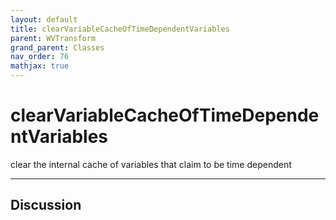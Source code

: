 ```yaml
---
layout: default
title: clearVariableCacheOfTimeDependentVariables
parent: WVTransform
grand_parent: Classes
nav_order: 76
mathjax: true
---
```


#  clearVariableCacheOfTimeDependentVariables

clear the internal cache of variables that claim to be time dependent


---

## Discussion

  
